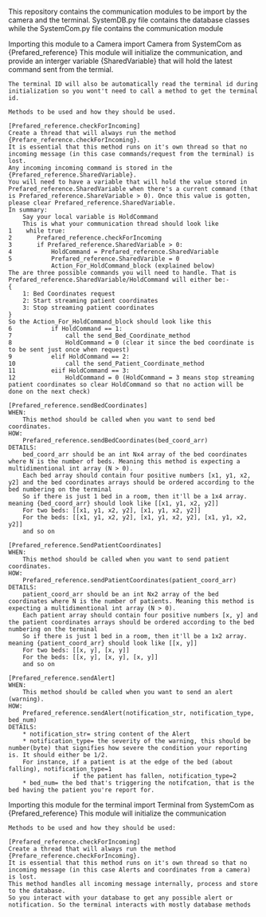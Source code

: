 This repository contains the communication modules to be import by the camera and the terminal.
SystemDB.py file contains the database classes while the SystemCom.py file contains the communication module

Importing this module to a Camera
    import Camera from SystemCom as {Prefared_reference}
    This module will initialize the communication, and provide an interger variable {SharedVariable} that will hold the latest command sent from the termial.
    
    The terminal ID will also be automatically read the terminal id during initialization so you wont't need to call a method to get the terminal id.

    Methods to be used and how they should be used.

    [Prefared_reference.checkForIncoming]
    Create a thread that will always run the method {Prefare_reference.checkForIncoming}.
    It is essential that this method runs on it's own thread so that no incoming message (in this case commands/request from the terminal) is lost. 
    Any incoming incoming command is stored in the {Prefared_reference.SharedVariable}. 
    You will need to have a variable that will hold the value stored in Prefared_reference.SharedVariable when there's a current command (that is Prefared_reference.ShareVariable > 0). Once this value is gotten, please clear Prefared_reference.SharedVariable.
    In summary:
        Say your local variable is HoldCommand
        This is what your communication thread should look like
    1    while true:
    2       Prefared_reference.checkForIncoming
    3       if Prefared_reference.SharedVariable > 0:
    4           HoldCommand = Prefared_reference.SharedVariable
    5           Prefared_reference.SharedVarible = 0
                Action_For_HoldCommand_block (explained below)
    The are three possible commands you will need to handle. That is Prefared_reference.SharedVariable/HoldCommand will either be:-
    {
        1: Bed Coordinates request
        2: Start streaming patient coordinates
        3: Stop streaming patient coordinates
    }
    So the Action_For_HoldCommand_block should look like this
    6           if HoldCommand == 1:
    7               call the send_Bed_Coordinate_method
    8               HoldCommand = 0 (clear it since the bed coordinate is to be sent just once when request)
    9           elif HoldCommand == 2:
    10              call the send_Patient_Coordinate_method
    11          eiif HoldCommand == 3:
    12              HoldCommand = 0 (HoldCommand = 3 means stop streaming patient coordinates so clear HoldCommand so that no action will be done on the next check)

    [Prefared_reference.sendBedCoordinates]
    WHEN: 
        This method should be called when you want to send bed coordinates.
    HOW: 
        Prefared_reference.sendBedCoordinates(bed_coord_arr)
    DETAILS:
        bed_coord_arr should be an int Nx4 array of the bed coordinates where N is the number of beds. Meaning this method is expecting a multidimentional int array (N > 0). 
        Each bed array should contain four positive numbers [x1, y1, x2, y2] and the bed coordinates arrays should be ordered according to the bed numbering on the terminal
        So if there is just 1 bed in a room, then it'll be a 1x4 array. meaning {bed_coord_arr} should look like [[x1, y1, x2, y2]]
        For two beds: [[x1, y1, x2, y2], [x1, y1, x2, y2]]
        For the beds: [[x1, y1, x2, y2], [x1, y1, x2, y2], [x1, y1, x2, y2]]
        and so on
    
    [Prefared_reference.SendPatientCoordinates]
    WHEN: 
        This method should be called when you want to send patient coordinates.
    HOW: 
        Prefared_reference.sendPatientCoordinates(patient_coord_arr)
    DETAILS:
        patient_coord_arr should be an int Nx2 array of the bed coordinates where N is the number of patients. Meaning this method is expecting a multidimentional int array (N > 0). 
        Each patient array should contain four positive numbers [x, y] and the patient coordinates arrays should be ordered according to the bed numbering on the terminal
        So if there is just 1 bed in a room, then it'll be a 1x2 array. meaning {patient_coord_arr} should look like [[x, y]]
        For two beds: [[x, y], [x, y]]
        For the beds: [[x, y], [x, y], [x, y]]
        and so on
    
    [Prefared_reference.sendAlert]
    WHEN: 
        This method should be called when you want to send an alert (warning).
    HOW: 
        Prefared_reference.sendAlert(notification_str, notification_type, bed_num)
    DETAILS:
        * notification_str= string content of the Alert
        * notification_type= the severity of the warning, this should be number(byte) that signifies how severe the condition your reporting is. It should either be 1/2.
        For instance, if a patient is at the edge of the bed (about falling), notification_type=1
                      if the patient has fallen, notification_type=2
        * bed_num= the bed that's triggering the notifcation, that is the bed having the patient you're report for.


Importing this module for the terminal
    import Terminal from SystemCom as {Prefared_reference}
    This module will initialize the communication

    Methods to be used and how they should be used:

    [Prefared_reference.checkForIncoming]
    Create a thread that will always run the method {Prefare_reference.checkForIncoming}.
    It is essential that this method runs on it's own thread so that no incoming message (in this case Alerts and coordinates from a camera) is lost.
    This method handles all incoming message internally, process and store to the database.
    So you interact with your database to get any possible alert or notification. So the terminal interacts with mostly database methods
